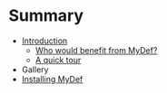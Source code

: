 # Summary

* [Introduction](README.md)
   * [Who would benefit from MyDef?](who_would_benefit_from_mydef.md)
   * [A quick tour](a_quick_tour.md)
* Gallery
* [Installing MyDef](Installing.md)

